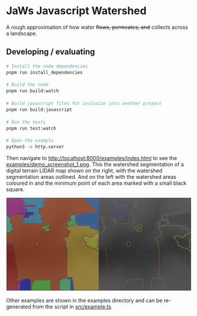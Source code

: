 
# JaWs Javascript Watershed

A rough approximation of how water ~~flows, permeates, and~~ collects across a landscape.

## Developing / evaluating

``` bash
# Install the node dependencies
pnpm run install_dependencies

# Build the code
pnpm run build:watch

# Build javascript files for inclusion into another project
pnpm run build:javascript

# Run the tests
pnpm run test:watch

# Open the example
python3 -m http.server
```

Then navigate to [http://localhost:8000/examples/index.html](http://localhost:8000/examples/index.html) to see the [examples/demo_screenshot_1.png](./examples/demo_screenshot_1.png). This the watershed segmentation of a digital terrain LIDAR map shown on the right, with the watershed segmentation areas outlined.  And on the left with the watershed areas coloured in and the minimum point of each area marked with a small black square.

<img src="./examples/demo_screenshot_1.png" />

Other examples are shown in the examples directory and can be re-generated from the script in [src/example.ts](./src/example.ts).
